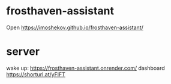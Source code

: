 # frosthaven-assistant
Open https://imoshekov.github.io/frosthaven-assistant/

# server
wake up: https://frosthaven-assistant.onrender.com/
dashboard https://shorturl.at/yFlFT